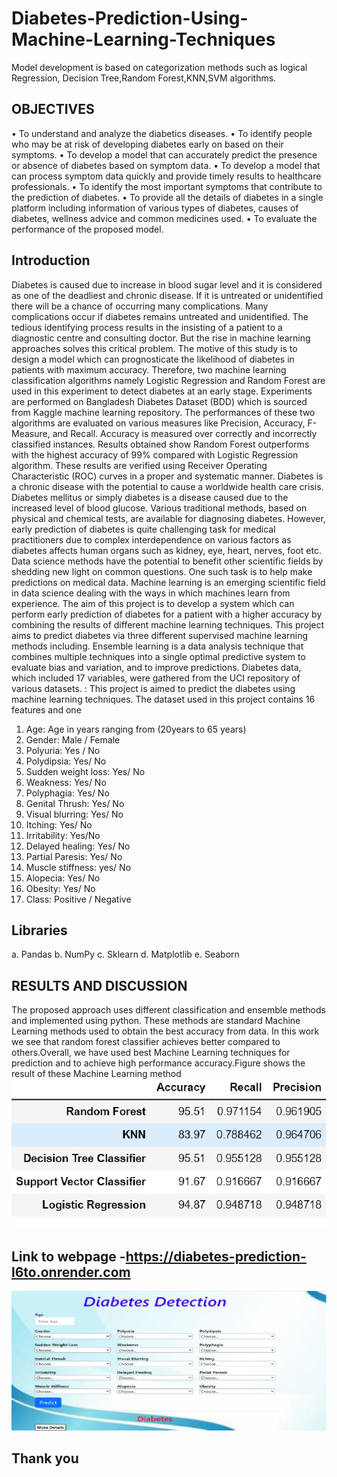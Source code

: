 # Diabetes-Prediction-Using-Machine-Learning-Techniques

 Model development is based on categorization methods such as logical Regression, Decision Tree,Random Forest,KNN,SVM algorithms.

## OBJECTIVES

• To understand and analyze the diabetics diseases.
• To identify people who may be at risk of developing diabetes early on based on their symptoms.
• To develop a model that can accurately predict the presence or absence of diabetes based on symptom data.
• To develop a model that can process symptom data quickly and provide timely results to healthcare professionals.
• To identify the most important symptoms that contribute to the prediction of diabetes.
• To provide all the details of diabetes in a single platform including information of
various types of diabetes, causes of diabetes, wellness advice and common medicines used.
• To evaluate the performance of the proposed model.

## Introduction

Diabetes is caused due to increase in blood sugar level and it is considered as one of the deadliest and chronic disease. If it is untreated or unidentified there will be a chance of occurring many complications. Many complications occur if diabetes remains untreated and unidentified. The tedious identifying process results in the insisting of a patient to a diagnostic centre and consulting doctor. But the rise in machine learning approaches solves this critical problem. The motive of this study is to design a model which can prognosticate the likelihood of diabetes in patients with maximum accuracy. Therefore, two machine learning classification algorithms namely Logistic Regression and Random Forest are used in this experiment to detect diabetes at an early stage. Experiments are performed on Bangladesh Diabetes Dataset (BDD) which is sourced from Kaggle machine learning repository. The performances of these two algorithms are evaluated on various measures like Precision, Accuracy, F-Measure, and Recall. Accuracy is measured over correctly and incorrectly classified instances. Results obtained show Random Forest outperforms with the highest accuracy of 99% compared with Logistic Regression algorithm. These results are verified using Receiver Operating Characteristic (ROC) curves in a proper and systematic manner. Diabetes is a chronic disease with the potential to cause a worldwide health care crisis. Diabetes mellitus or simply diabetes is a disease caused due to the increased level of blood glucose. Various traditional methods, based on physical and chemical tests, are available for diagnosing diabetes. However, early prediction of diabetes is quite challenging task for medical practitioners due to complex interdependence on various factors as diabetes affects human organs such as kidney, eye, heart, nerves, foot etc. Data science methods have the potential to benefit other scientific fields by shedding new light on common questions. One such task is to help make predictions on medical data. Machine learning is an emerging scientific field in data science dealing with the ways in which machines learn from experience. The aim of this project is to develop a system which can perform early prediction of diabetes for a patient with a higher accuracy by combining the results of different machine learning techniques. This project aims to predict diabetes via three different supervised machine learning methods including. Ensemble learning is a data analysis technique that combines multiple techniques into a single optimal predictive system to evaluate bias and variation, and to improve predictions. Diabetes data, which included 17 variables, were gathered from the UCI repository of various datasets.
: This project is aimed to predict the diabetes using machine learning techniques. The dataset used in this project contains 16 features and one

1. Age: Age in years ranging from (20years to 65 years)
2. Gender: Male / Female
3. Polyuria: Yes / No
4. Polydipsia: Yes/ No
5. Sudden weight loss: Yes/ No
6. Weakness: Yes/ No
7. Polyphagia: Yes/ No
8. Genital Thrush: Yes/ No
9. Visual blurring: Yes/ No
10. Itching: Yes/ No
11. Irritability: Yes/No
12. Delayed healing: Yes/ No
13. Partial Paresis: Yes/ No
14. Muscle stiffness: yes/ No
15. Alopecia: Yes/ No
16. Obesity: Yes/ No
17. Class: Positive / Negative

## Libraries

a. Pandas
b. NumPy
c. Sklearn
d. Matplotlib
e. Seaborn

## RESULTS AND DISCUSSION

  The proposed approach uses different classification and ensemble methods and implemented using python. These methods are standard Machine Learning methods used to obtain the best accuracy from data. In this work we see that random forest classifier achieves better compared to others.Overall, we have used best Machine Learning techniques for prediction and to achieve high performance accuracy.Figure shows the result of these Machine Learning method
![Alt text](image-1.png)
## Link to webpage -https://diabetes-prediction-l6to.onrender.com
![Alt text](image-2.png)
## Thank you
